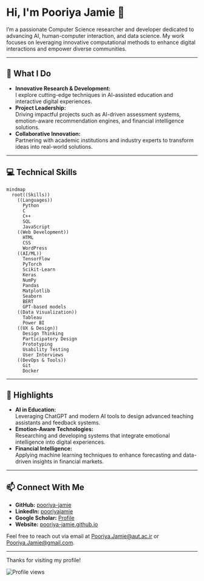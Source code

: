 # Hi, I'm Pooriya Jamie 👋

I’m a passionate Computer Science researcher and developer dedicated to advancing AI, human-computer interaction, and data science. My work focuses on leveraging innovative computational methods to enhance digital interactions and empower diverse communities.

---

## 🚀 What I Do

- **Innovative Research & Development:**  
  I explore cutting-edge techniques in AI-assisted education and interactive digital experiences.
- **Project Leadership:**  
  Driving impactful projects such as AI-driven assessment systems, emotion-aware recommendation engines, and financial intelligence solutions.
- **Collaborative Innovation:**  
  Partnering with academic institutions and industry experts to transform ideas into real-world solutions.

---

## 💻 Technical Skills

```mermaid
mindmap
  root((Skills))
    ((Languages))
      Python
      C
      C++
      SQL
      JavaScript
    ((Web Development))
      HTML
      CSS
      WordPress
    ((AI/ML))
      TensorFlow
      PyTorch
      Scikit-Learn
      Keras
      NumPy
      Pandas
      Matplotlib
      Seaborn
      BERT
      GPT-based models
    ((Data Visualization))
      Tableau
      Power BI
    ((UX & Design))
      Design Thinking
      Participatory Design
      Prototyping
      Usability Testing
      User Interviews
    ((DevOps & Tools))
      Git
      Docker
```
---

## 🌟 Highlights

- **AI in Education:**  
  Leveraging ChatGPT and modern AI tools to design advanced teaching assistants and feedback systems.
- **Emotion-Aware Technologies:**  
  Researching and developing systems that integrate emotional intelligence into digital experiences.
- **Financial Intelligence:**  
  Applying machine learning techniques to enhance forecasting and data-driven insights in financial markets.

---

## 📫 Connect With Me

- **GitHub:** [pooriya-jamie](https://github.com/pooriya-jamie)
- **LinkedIn:** [pooriyajamie](https://www.linkedin.com/in/pooriyajamie/)
- **Google Scholar:** [Profile](https://scholar.google.com/citations?user=NolFxk8AAAAJ&hl=en)
- **Website:** [pooriya-jamie.github.io](https://pooriya-jamie.github.io/)

Feel free to reach out via email at [Pooriya.Jamie@aut.ac.ir](mailto:Pooriya.Jamie@aut.ac.ir) or [Pooriya.Jamie@gmail.com](mailto:Pooriya.Jamie@gmail.com).

---

Thanks for visiting my profile!

![Profile views](https://komarev.com/ghpvc/?username=pooriya-jamie)
